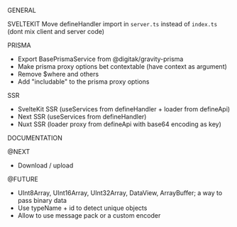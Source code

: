 GENERAL

SVELTEKIT
Move defineHandler import in `server.ts` instead of `index.ts` (dont mix client and server code)

PRISMA
- Export BasePrismaService from @digitak/gravity-prisma
- Make prisma proxy options bet contextable (have context as argument)
- Remove $where and others
- Add "includable" to the prisma proxy options

SSR
- SvelteKit SSR (useServices from defineHandler + loader from defineApi)
- Next SSR (useServices from defineHandler)
- Nuxt SSR (loader proxy from defineApi with base64 encoding as key)

DOCUMENTATION


@NEXT
- Download / upload

@FUTURE
- UInt8Array, UInt16Array, UInt32Array, DataView, ArrayBuffer; a way to pass binary data
- Use typeName + id to detect unique objects
- Allow to use message pack or a custom encoder
